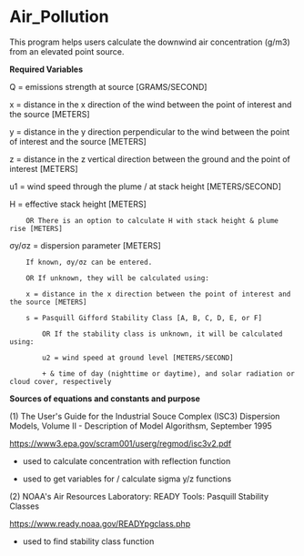 # Air_Pollution

This program helps users calculate the downwind air concentration (g/m3) from an elevated point source.

**Required Variables**

Q     = emissions strength at source [GRAMS/SECOND]

x     = distance in the x direction of the wind between the point of interest and the source [METERS]

y     = distance in the y direction perpendicular to the wind between the point of interest and the source [METERS]

z     = distance in the z vertical direction between the ground and the point of interest [METERS]

u1    = wind speed through the plume / at stack height [METERS/SECOND]

H     = effective stack height [METERS] 

        OR There is an option to calculate H with stack height & plume rise [METERS]
        
σy/σz = dispersion parameter [METERS]

        If known, σy/σz can be entered.
        
        OR If unknown, they will be calculated using:
        
        x = distance in the x direction between the point of interest and the source [METERS]
        
        s = Pasquill Gifford Stability Class [A, B, C, D, E, or F]
        
            OR If the stability class is unknown, it will be calculated using:
            
            u2 = wind speed at ground level [METERS/SECOND]
            
            + & time of day (nighttime or daytime), and solar radiation or cloud cover, respectively
            
**Sources of equations and constants and purpose**

 (1) The User's Guide for the Industrial Souce Complex (ISC3) Dispersion Models, Volume II - Description of Model Algorithsm, September 1995
 
https://www3.epa.gov/scram001/userg/regmod/isc3v2.pdf
     
- used to calculate concentration with reflection function
     
- used to get variables for / calculate sigma y/z functions
     
 (2) NOAA's Air Resources Laboratory: READY Tools: Pasquill Stability Classes
 
 https://www.ready.noaa.gov/READYpgclass.php
     
- used to find stability class function
    


